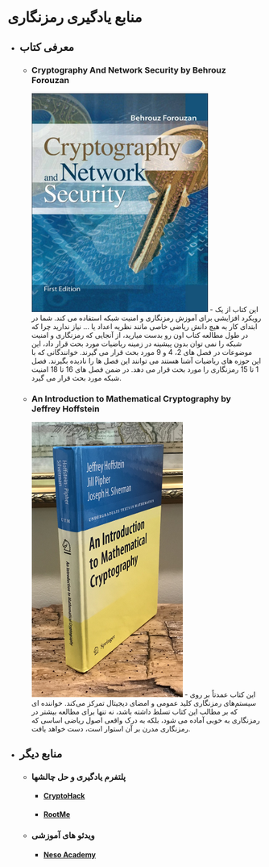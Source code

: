 # منابع یادگیری رمزنگاری

- ## معرفی کتاب
    - ### Cryptography And Network Security by Behrouz Forouzan
        <img src="Cryptography-And-Network-Security_Forouzan.jpg" alt="Cryptography-And-Network-Security_Forouzan" width="350"/>
        - این کتاب از یک رویکرد افزایشی برای آموزش رمزنگاری و امنیت شبکه استفاده می کند. شما در ابتدای کار به هیچ دانش ریاضی خاصی مانند نظریه اعداد یا ... نیاز ندارید چرا که در طول مطالعه کتاب اون رو بدست میارید، از آنجایی که رمزنگاری و امنیت شبکه را نمی توان بدون پیشینه در  زمینه ریاضیات مورد بحث قرار داد، این موضوعات در فصل های 2، 4 و 9 مورد بحث قرار می گیرند. خوانندگانی که با این حوزه های ریاضیات آشنا هستند می توانند این فصل ها را نادیده بگیرند. فصل 1 تا 15 رمزنگاری را مورد بحث قرار می دهد. در ضمن فصل های 16 تا 18 امنیت شبکه مورد بحث قرار می گیرد.
    - ### An Introduction to Mathematical Cryptography by Jeffrey Hoffstein
        <img src="Introduction-to-Mathematical-Cryptography_Hoffstein.jpg" alt="Cryptography-And-Network-Security_Forouzan" width="300"/>
        - این کتاب عمدتاً بر روی سیستم‌های رمزنگاری کلید عمومی و  امضای دیجیتال تمرکز می‌کند. خواننده ای که بر مطالب این کتاب تسلط داشته باشد، نه تنها برای مطالعه بیشتر در رمزنگاری به خوبی آماده می شود، بلکه به درک واقعی اصول ریاضی اساسی که رمزنگاری مدرن بر آن استوار است، دست خواهد یافت.

- ## منابع دیگر
    - ### پلتفرم یادگیری و حل چالشها
        - #### <a target="_blank" href="https://Cryptohack.org">CryptoHack</a>
        - #### <a target="_blank" href="https://www.root-me.org/en/Challenges/Cryptanalysis/">RootMe</a>
    - ### ویدئو های آموزشی
        - #### <a target="_blank" href="https://youtu.be/JoeiLuFNBc4?si=ChZzn0aEJOETuMey">Neso Academy</a>